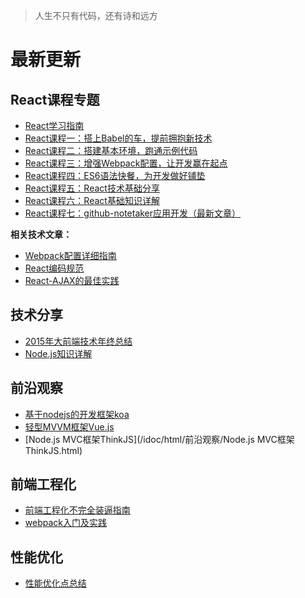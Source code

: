 > 人生不只有代码，还有诗和远方

# 最新更新

## React课程专题

- [React学习指南](/idoc/html/React课程专题/React学习指南.html)
- [React课程一：搭上Babel的车，提前拥抱新技术](http://guoyongfeng.github.io/my-gitbook/)
- [React课程二：搭建基本环境，跑通示例代码](/idoc/html/React课程专题/搭建基本环境.html)
- [React课程三：增强Webpack配置，让开发赢在起点](/idoc/html/React课程专题/增强Webpack配置.html)
- [React课程四：ES6语法快餐，为开发做好铺垫](/idoc/html/React课程专题/ES6语法快餐.html)
- [React课程五：React技术基础分享](/idoc/html/React课程专题/React技术分享.html)
- [React课程六：React基础知识详解](/idoc/html/React课程专题/React基础知识详解.html)
- [React课程七：github-notetaker应用开发（最新文章）](/idoc/html/React课程专题/github-notetaker应用开发.html)

**相关技术文章：**

- [Webpack配置详细指南](/idoc/html/React课程专题/Webpack配置详细指南.html)
- [React编码规范](/idoc/html/React课程专题/React编码规范.html)
- [React-AJAX的最佳实践](/idoc/html/React课程专题/React-AJAX的最佳实践.html)


## 技术分享

- [2015年大前端技术年终总结](/idoc/html/技术分享/2015年大前端技术年终总结.html)
- [Node.js知识详解](/idoc/html/技术分享/Node.js知识详解.html)

## 前沿观察

- [基于nodejs的开发框架koa](/idoc/html/前沿观察/基于nodejs的开发框架koa.html)
- [轻型MVVM框架Vue.js](/idoc/html/前沿观察/轻型MVVM框架Vue.js.html)
- [Node.js MVC框架ThinkJS](/idoc/html/前沿观察/Node.js MVC框架ThinkJS.html)

## 前端工程化

- [前端工程化不完全装逼指南](/idoc/html/前端工程化/前端工程化不完全装逼指南.html)
- [webpack入门及实践](/idoc/html/前端工程化/webpack入门及实践.html)

## 性能优化

- [性能优化点总结](/idoc/html/性能优化/性能优化点总结.html)

<br><br>
